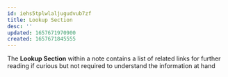 ```yaml
---
id: iehs5tplwlaljugudvub7zf
title: Lookup Section
desc: ''
updated: 1657671970900
created: 1657671845555
---
```


The **Lookup Section** within a note contains a list of related links for further reading if curious but not required to understand the information at hand